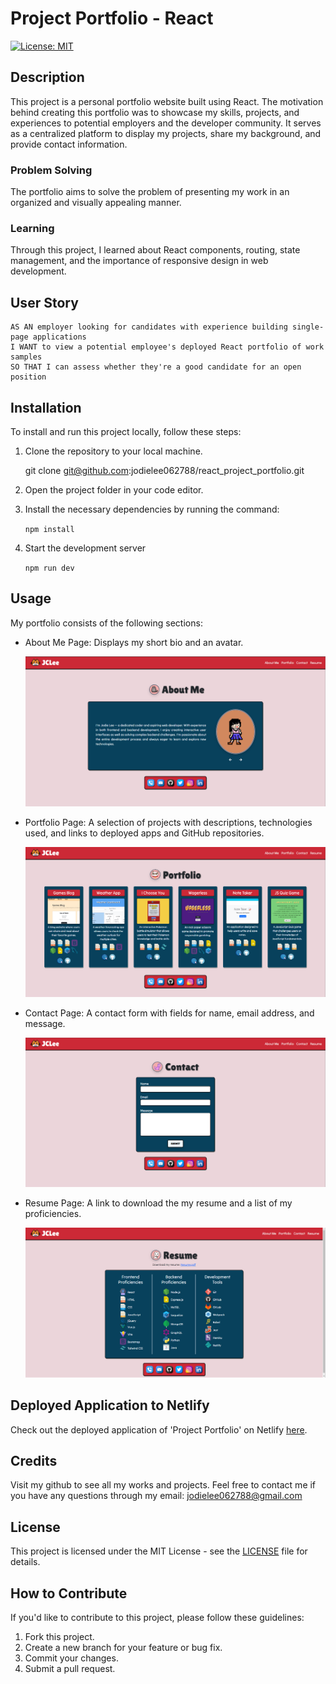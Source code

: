 # Project Portfolio - React

[![License: MIT](https://img.shields.io/badge/License-MIT-yellow.svg)](https://opensource.org/licenses/MIT)

## Description

This project is a personal portfolio website built using React. The motivation behind creating this portfolio was to showcase my skills, projects, and experiences to potential employers and the developer community. It serves as a centralized platform to display my projects, share my background, and provide contact information.

### Problem Solving

The portfolio aims to solve the problem of presenting my work in an organized and visually appealing manner. 

### Learning

Through this project, I learned about React components, routing, state management, and the importance of responsive design in web development.

## User Story

    AS AN employer looking for candidates with experience building single-page applications
    I WANT to view a potential employee's deployed React portfolio of work samples
    SO THAT I can assess whether they're a good candidate for an open position


## Installation

To install and run this project locally, follow these steps:

1. Clone the repository to your local machine.
    
    git clone git@github.com:jodielee062788/react_project_portfolio.git

2. Open the project folder in your code editor.
3. Install the necessary dependencies by running the command:

    ```npm install```

4. Start the development server

    ```npm run dev```

## Usage

My portfolio consists of the following sections:

- About Me Page: Displays my short bio and an avatar.

    ![Screenshot of About Me Page](./public/img/1.png)

- Portfolio Page: A selection of projects with descriptions, technologies used, and links to deployed apps and GitHub repositories.

    ![Screenshot of Portfolio Page](./public/img/2.png)

- Contact Page: A contact form with fields for name, email address, and message.

    ![Screenshot of Contact Page](./public/img/3.png)

- Resume Page: A link to download the my resume and a list of my proficiencies.

    ![Screenshot of Resume Page](./public/img/4.png)


## Deployed Application to Netlify

Check out the deployed application of 'Project Portfolio' on Netlify [here](https://jclee-react-portfolio.netlify.app/).

## Credits

Visit my github to see all my works and projects. Feel free to contact me if you have any questions through my email: jodielee062788@gmail.com

## License
This project is licensed under the MIT License - see the [LICENSE](./LICENSE) file for details.

## How to Contribute

If you'd like to contribute to this project, please follow these guidelines:

1. Fork this project.
2. Create a new branch for your feature or bug fix.
3. Commit your changes.
4. Submit a pull request.
